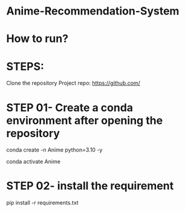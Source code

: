 # Anime-Recommendation-System

# How to run?

# STEPS:

 Clone the repository
Project repo: https://github.com/

# STEP 01- Create a conda environment after opening the repository

conda create -n Anime python=3.10 -y

conda activate Anime

# STEP 02- install the requirement

pip install -r requirements.txt